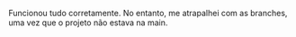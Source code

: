 Funcionou tudo corretamente.
No entanto, me atrapalhei com as branches, uma vez que o projeto não estava na main.
